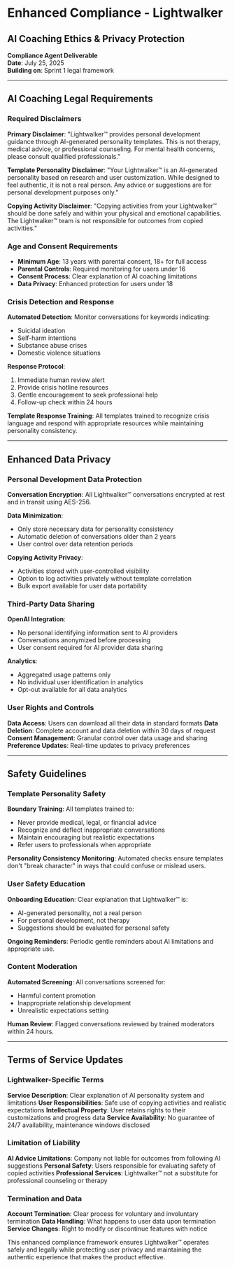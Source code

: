 # Enhanced Compliance - Lightwalker
## AI Coaching Ethics & Privacy Protection

**Compliance Agent Deliverable**  
**Date**: July 25, 2025  
**Building on**: Sprint 1 legal framework  

---

## AI Coaching Legal Requirements

### Required Disclaimers
**Primary Disclaimer**: "Lightwalker™ provides personal development guidance through AI-generated personality templates. This is not therapy, medical advice, or professional counseling. For mental health concerns, please consult qualified professionals."

**Template Personality Disclaimer**: "Your Lightwalker™ is an AI-generated personality based on research and user customization. While designed to feel authentic, it is not a real person. Any advice or suggestions are for personal development purposes only."

**Copying Activity Disclaimer**: "Copying activities from your Lightwalker™ should be done safely and within your physical and emotional capabilities. The Lightwalker™ team is not responsible for outcomes from copied activities."

### Age and Consent Requirements
- **Minimum Age**: 13 years with parental consent, 18+ for full access
- **Parental Controls**: Required monitoring for users under 16
- **Consent Process**: Clear explanation of AI coaching limitations
- **Data Privacy**: Enhanced protection for users under 18

### Crisis Detection and Response
**Automated Detection**: Monitor conversations for keywords indicating:
- Suicidal ideation
- Self-harm intentions  
- Substance abuse crises
- Domestic violence situations

**Response Protocol**:
1. Immediate human review alert
2. Provide crisis hotline resources
3. Gentle encouragement to seek professional help
4. Follow-up check within 24 hours

**Template Response Training**: All templates trained to recognize crisis language and respond with appropriate resources while maintaining personality consistency.

---

## Enhanced Data Privacy

### Personal Development Data Protection
**Conversation Encryption**: All Lightwalker™ conversations encrypted at rest and in transit using AES-256.

**Data Minimization**: 
- Only store necessary data for personality consistency
- Automatic deletion of conversations older than 2 years
- User control over data retention periods

**Copying Activity Privacy**:
- Activities stored with user-controlled visibility
- Option to log activities privately without template correlation
- Bulk export available for user data portability

### Third-Party Data Sharing
**OpenAI Integration**: 
- No personal identifying information sent to AI providers
- Conversations anonymized before processing
- User consent required for AI provider data sharing

**Analytics**: 
- Aggregated usage patterns only
- No individual user identification in analytics
- Opt-out available for all data analytics

### User Rights and Controls
**Data Access**: Users can download all their data in standard formats
**Data Deletion**: Complete account and data deletion within 30 days of request
**Consent Management**: Granular control over data usage and sharing
**Preference Updates**: Real-time updates to privacy preferences

---

## Safety Guidelines

### Template Personality Safety
**Boundary Training**: All templates trained to:
- Never provide medical, legal, or financial advice
- Recognize and deflect inappropriate conversations
- Maintain encouraging but realistic expectations
- Refer users to professionals when appropriate

**Personality Consistency Monitoring**: Automated checks ensure templates don't "break character" in ways that could confuse or mislead users.

### User Safety Education
**Onboarding Education**: Clear explanation that Lightwalker™ is:
- AI-generated personality, not a real person
- For personal development, not therapy
- Suggestions should be evaluated for personal safety

**Ongoing Reminders**: Periodic gentle reminders about AI limitations and appropriate use.

### Content Moderation
**Automated Screening**: All conversations screened for:
- Harmful content promotion
- Inappropriate relationship development
- Unrealistic expectations setting

**Human Review**: Flagged conversations reviewed by trained moderators within 24 hours.

---

## Terms of Service Updates

### Lightwalker-Specific Terms
**Service Description**: Clear explanation of AI personality system and limitations
**User Responsibilities**: Safe use of copying activities and realistic expectations
**Intellectual Property**: User retains rights to their customizations and progress data
**Service Availability**: No guarantee of 24/7 availability, maintenance windows disclosed

### Limitation of Liability
**AI Advice Limitations**: Company not liable for outcomes from following AI suggestions
**Personal Safety**: Users responsible for evaluating safety of copied activities
**Professional Services**: Lightwalker™ not a substitute for professional counseling or therapy

### Termination and Data
**Account Termination**: Clear process for voluntary and involuntary termination
**Data Handling**: What happens to user data upon termination
**Service Changes**: Right to modify or discontinue features with notice

This enhanced compliance framework ensures Lightwalker™ operates safely and legally while protecting user privacy and maintaining the authentic experience that makes the product effective.